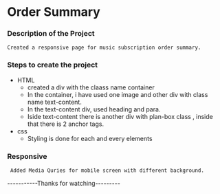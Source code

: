 # Order Summary 

### Description of the Project
    Created a responsive page for music subscription order summary.
### Steps to create the project
* HTML
    *  created a div with the claass name container
    * In the container, i have used one image and other div with class name text-content. 
    * In the text-content div, used heading and para.
    * Iside text-content there is another div with plan-box class , inside that there is 2 anchor tags.
* css
    * Styling is done for each and every elements


### Responsive
     Added Media Quries for mobile screen with different background. 

   -----------Thanks for watching---------
